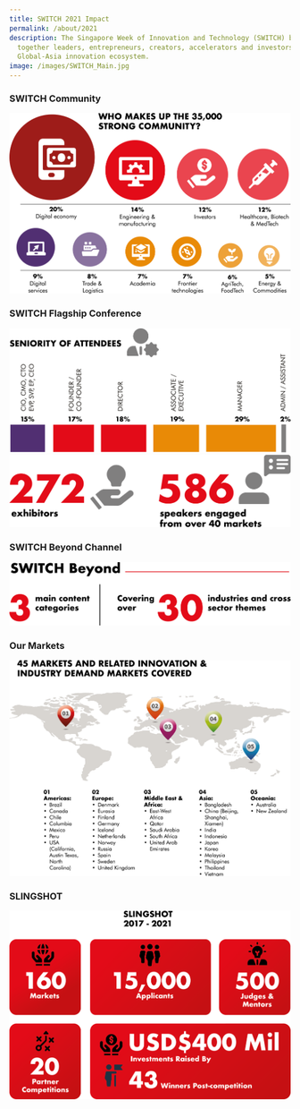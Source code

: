 ```yaml
---
title: SWITCH 2021 Impact
permalink: /about/2021
description: The Singapore Week of Innovation and Technology (SWITCH) brings
  together leaders, entrepreneurs, creators, accelerators and investors from the
  Global-Asia innovation ecosystem.
image: /images/SWITCH_Main.jpg
---
```

### SWITCH Community 
![](/images/SWITCH%202021/1-Stong_community.png)

### SWITCH Flagship Conference 
![](/images/SWITCH%202021/3-Attendees-seniority.png)
![](/images/SWITCH%202021/2-Exhibitor_Speakers.png)

### SWITCH Beyond Channel 
![](/images/SWITCH%202021/4-SWTICH_Beyond.png)

### Our Markets 
![](/images/SWITCH%202021/5-Markets.png)

### SLINGSHOT 
![](/images/SWITCH%202021/7-SLINGSHOT_stats2.png)